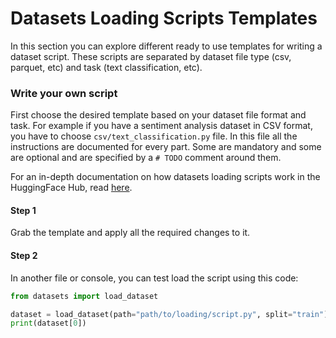 # Datasets Loading Scripts Templates
In this section you can explore different ready to use templates for writing a dataset script.
These scripts are separated by dataset file type (csv, parquet, etc) and task (text classification, etc).

### Write your own script
First choose the desired template based on your dataset file format and task.
For example if you have a sentiment analysis dataset in CSV format, you have to choose
`csv/text_classification.py` file. In this file all the instructions are documented for every part.
Some are mandatory and some are optional and are specified by a `# TODO` comment around them.

For an in-depth documentation on how datasets loading scripts work in the HuggingFace Hub, read [here](https://huggingface.co/docs/datasets/dataset_script).

#### Step 1
Grab the template and apply all the required changes to it.
#### Step 2
In another file or console, you can test load the script using this code:
```python
from datasets import load_dataset

dataset = load_dataset(path="path/to/loading/script.py", split="train")
print(dataset[0])

```
